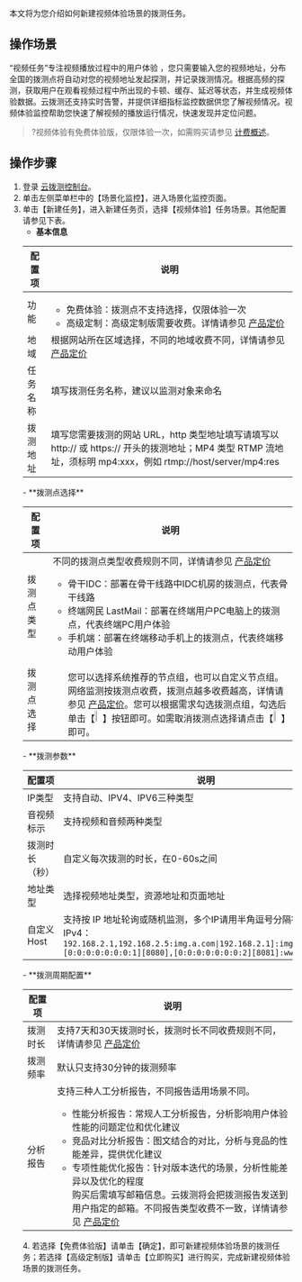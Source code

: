 本文将为您介绍如何新建视频体验场景的拨测任务。

## 操作场景

“视频任务”专注视频播放过程中的用户体验 ，您只需要输入您的视频地址，分布全国的拨测点将自动对您的视频地址发起探测，并记录拨测情况。根据高频的探测，获取用户在观看视频过程中所出现的卡顿、缓存、延迟等状态，并生成视频体验数据。云拨测还支持实时告警，并提供详细指标监控数据供您了解视频情况。视频体验监控帮助您快速了解视频的播放运行情况，快速发现并定位问题。

> ?视频体验有免费体验版，仅限体验一次，如需购买请参见 [计费概述](https://cloud.tencent.com/document/product/280/52110)。

## 操作步骤

1. 登录 [云拨测控制台](https://console.cloud.tencent.com/catpro)。
2. 单击左侧菜单栏中的【场景化监控】，进入场景化监控页面。
3. 单击【新建任务】，进入新建任务页，选择【视频体验】任务场景。其他配置请参见下表。
	- **基本信息**
	<table>
	<thead>
	<tr>
	<th>配置项</th>
	<th>说明</th>
	</tr>
	</thead>
	<tbody><tr>
	<td>功能</td>
	<td><ul><li>免费体验：拨测点不支持选择，仅限体验一次</li><li>高级定制：高级定制版需要收费。详情请参见 <a href="https://cloud.tencent.com/document/product/280/52111">产品定价</a></li></ul></td>
	</tr>
	<tr>
	<td>地域</td>
	<td>根据网站所在区域选择，不同的地域收费不同，详情请参见 <a href="https://cloud.tencent.com/document/product/280/52111">产品定价</a></td>
	</tr>
	<tr>
	<td>任务名称</td>
	<td>填写拨测任务名称，建议以监测对象来命名</td>
	</tr>
	<tr>
	<td>拨测地址</td>
	<td>填写您需要拨测的网站 URL，http 类型地址填写请填写以 http:// 或 https:// 开头的拨测地址；MP4 类型 RTMP 流地址，须标明 mp4:xxx，例如 rtmp://host/server/mp4:res</td>
	</tr>
	</tbody></table>
	- **拨测点选择**
	<table>
	<thead>
	<tr>
	<th>配置项</th>
	<th>说明</th>
	</tr>
	</thead>
	<tbody><tr>
	<td>拨测点类型</td>
	<td>不同的拨测点类型收费规则不同，详情请参见 <a href="https://cloud.tencent.com/document/product/280/52111">产品定价</a><br> <ul><li>骨干IDC：部署在骨干线路中IDC机房的拨测点，代表骨干线路</li> <li>终端网民 LastMail：部署在终端用户PC电脑上的拨测点，代表终端PC用户体验</li><li>手机端：部署在终端移动手机上的拨测点，代表终端移动用户体验</li></ul></td>
	</tr>
	<tr>
	<td>拨测点选择</td>
	<td><ul>您可以选择系统推荐的节点组，也可以自定义节点组。网络监测按拨测点收费，拨测点越多收费越高，详情请参见 <a href="https://cloud.tencent.com/document/product/280/52111">产品定价</a>。您可以根据需求勾选拨测点组，勾选后单击【<img src="https://main.qcloudimg.com/raw/b0ef53201062fcb9d4e22b727b8a334b.jpg" width="3.5%">】按钮即可。如需取消拨测点选择请点击【<img src="https://main.qcloudimg.com/raw/c11fd0c6306294fd07a7208dd6cffdf7.jpg" width="3.5%">】即可。</ul></td>
	</tr>
	</tbody></table>
	- **拨测参数**
	<table>
	<thead>
	<tr>
	<th>配置项</th>
	<th>说明</th>
	</tr>
	</thead>
	<tbody><tr>
	<td>IP类型</td>
	<td>支持自动、IPV4、IPV6三种类型</td>
	</tr>
	<tr>
	<td>音视频标示</td>
	<td>支持视频和音频两种类型</td>
	</tr>
	<tr>
	<td>拨测时长（秒）</td>
	<td>自定义每次拨测的时长，在0-60s之间</td>
	</tr>
	<tr>
	<td>地址类型</td>
	<td>选择视频地址类型，资源地址和页面地址</td>
	</tr>
	<tr>
	<td>自定义 Host</td>
	<td>支持按 IP 地址轮询或随机监测，多个IP请用半角逗号分隔符，例如 IPv4：<code>192.168.2.1,192.168.2.5:img.a.com|192.168.2.1󠉀]:img.a.com|ipv6:[0:0:0:0:0:0:0:1][8080],[0:0:0:0:0:0:0:2][8081]:www.a.com|]</code></td>
	</tr>
	</tbody></table>
	- **拨测周期配置**
	<table>
	<thead>
	<tr>
	<th>配置项</th>
	<th>说明</th>
	</tr>
	</thead>
	<tbody><tr>
	<td>拨测时长</td>
	<td>支持7天和30天拨测时长，拨测时长不同收费规则不同，详情请参见 <a href="https://cloud.tencent.com/document/product/280/52111">产品定价</a></td>
	</tr>
	<tr>
	<td>拨测频率</td>
	<td>默认只支持30分钟的拨测频率</td>
	</tr>
	<tr>
	<td>分析报告</td>
	<td>支持三种人工分析报告，不同报告适用场景不同。
<ul><li> 性能分析报告：常规人工分析报告，分析影响用户体验性能的问题定位和优化建议
<li> 竞品对比分析报告：图文结合的对比，分析与竞品的性能差异，提供优化建议
<li>专项性能优化报告：针对版本迭代的场景，分析性能差异以及优化的程度
<br>购买后需填写邮箱信息。云拨测将会把拨测报告发送到用户指定的邮箱。不同报告类型收费不一致，详情请参见 <a href="https://cloud.tencent.com/document/product/280/52111">产品定价</a></ul></td>
	</tr>
	</tbody></table>
4. 若选择【免费体验版】请单击【确定】，即可新建视频体验场景的拨测任务；若选择【高级定制版】请单击【立即购买】进行购买，完成新建视频体验场景的拨测任务。
